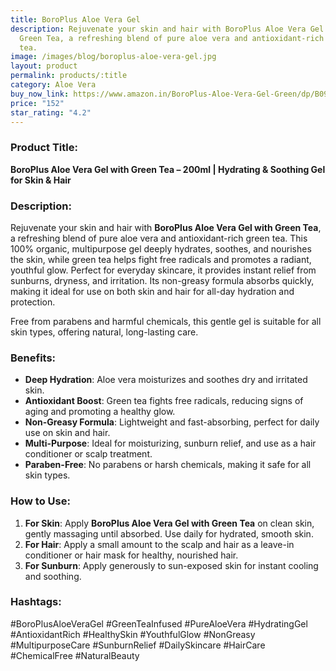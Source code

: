 ```yaml
---
title: BoroPlus Aloe Vera Gel
description: Rejuvenate your skin and hair with BoroPlus Aloe Vera Gel with
  Green Tea, a refreshing blend of pure aloe vera and antioxidant-rich green
  tea.
image: /images/blog/boroplus-aloe-vera-gel.jpg
layout: product
permalink: products/:title
category: Aloe Vera
buy_now_link: https://www.amazon.in/BoroPlus-Aloe-Vera-Gel-Green/dp/B09VCC8NRG/ref=sr_1_15?crid=1XMIOQ4WPBG6X&tag=ayushmonk-21
price: "152"
star_rating: "4.2"
---
```

### Product Title:
**BoroPlus Aloe Vera Gel with Green Tea – 200ml | Hydrating & Soothing Gel for Skin & Hair**

### Description:
Rejuvenate your skin and hair with **BoroPlus Aloe Vera Gel with Green Tea**, a refreshing blend of pure aloe vera and antioxidant-rich green tea. This 100% organic, multipurpose gel deeply hydrates, soothes, and nourishes the skin, while green tea helps fight free radicals and promotes a radiant, youthful glow. Perfect for everyday skincare, it provides instant relief from sunburns, dryness, and irritation. Its non-greasy formula absorbs quickly, making it ideal for use on both skin and hair for all-day hydration and protection.

Free from parabens and harmful chemicals, this gentle gel is suitable for all skin types, offering natural, long-lasting care.

### Benefits:
- **Deep Hydration**: Aloe vera moisturizes and soothes dry and irritated skin.
- **Antioxidant Boost**: Green tea fights free radicals, reducing signs of aging and promoting a healthy glow.
- **Non-Greasy Formula**: Lightweight and fast-absorbing, perfect for daily use on skin and hair.
- **Multi-Purpose**: Ideal for moisturizing, sunburn relief, and use as a hair conditioner or scalp treatment.
- **Paraben-Free**: No parabens or harsh chemicals, making it safe for all skin types.

### How to Use:
1. **For Skin**: Apply **BoroPlus Aloe Vera Gel with Green Tea** on clean skin, gently massaging until absorbed. Use daily for hydrated, smooth skin.
2. **For Hair**: Apply a small amount to the scalp and hair as a leave-in conditioner or hair mask for healthy, nourished hair.
3. **For Sunburn**: Apply generously to sun-exposed skin for instant cooling and soothing.

### Hashtags:
#BoroPlusAloeVeraGel #GreenTeaInfused #PureAloeVera #HydratingGel #AntioxidantRich #HealthySkin #YouthfulGlow #NonGreasy #MultipurposeCare #SunburnRelief #DailySkincare #HairCare #ChemicalFree #NaturalBeauty
